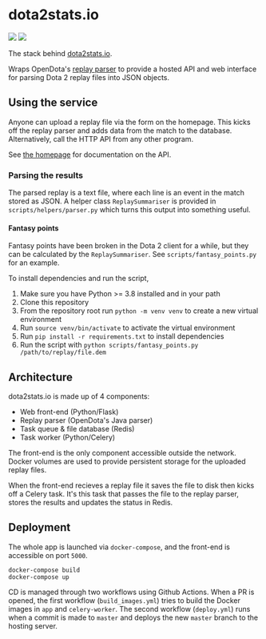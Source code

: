# dota2stats.io
![](https://github.com/alex9smith/dota2stats.io/workflows/Build%20App%20&%20Worker%20Images/badge.svg)      ![](https://github.com/alex9smith/dota2stats.io/workflows/Deploy%20Site/badge.svg)

The stack behind [dota2stats.io](https://dota2stats.io).

Wraps OpenDota's [replay parser](https://github.com/odota/parser/) to provide a hosted API and web interface for parsing Dota 2 replay files into JSON objects.

## Using the service
Anyone can upload a replay file via the form on the homepage. This kicks off the replay parser and adds data from the match to the database. Alternatively, call the HTTP API from any other program. 

See [the homepage](https://dota2stats.io) for documentation on the API.

### Parsing the results
The parsed replay is a text file, where each line is an event in the match stored as JSON.
A helper class `ReplaySummariser` is provided in `scripts/helpers/parser.py` which turns this output
into something useful.

#### Fantasy points
Fantasy points have been broken in the Dota 2 client for a while, but they can be calculated by the `ReplaySummariser`.
See `scripts/fantasy_points.py` for an example.

To install dependencies and run the script,

1. Make sure you have Python >= 3.8 installed and in your path
2. Clone this repository
3. From the repository root run `python -m venv venv` to create a new virtual environment
4. Run `source venv/bin/activate` to activate the virtual environment
5. Run `pip install -r requirements.txt` to install dependencies
6. Run the script with `python scripts/fantasy_points.py /path/to/replay/file.dem`

## Architecture
dota2stats.io is made up of 4 components:
* Web front-end (Python/Flask)
* Replay parser (OpenDota's Java parser)
* Task queue & file database (Redis)
* Task worker (Python/Celery)

The front-end is the only component accessible outside the network.
Docker volumes are used to provide persistent storage for the uploaded replay files.

When the front-end recieves a replay file it saves the file to disk then kicks off a Celery task. It's this task that passes the file to the replay parser, stores the results and updates the status in Redis.

## Deployment
The whole app is launched via `docker-compose`, and the front-end is accessible on port `5000`.
```
docker-compose build
docker-compose up
```

CD is managed through two workflows using Github Actions.
When a PR is opened, the first workflow (`build_images.yml`) tries to build the Docker images in `app` and `celery-worker`.
The second workflow (`deploy.yml`) runs when a commit is made to `master` and deploys the new `master` branch to the hosting server.